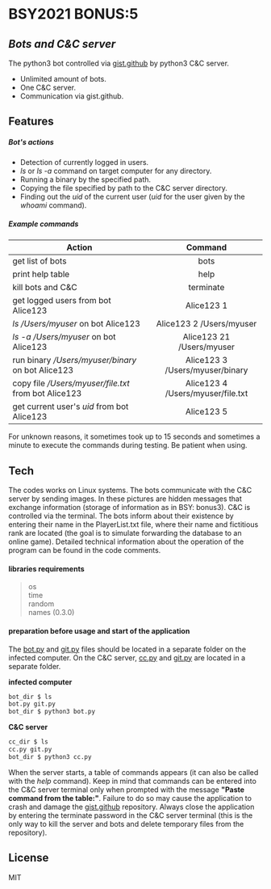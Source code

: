 # BSY2021 BONUS:5
## _Bots and C&C server_

The python3 bot controlled via [gist.github](https://gist.github.com/kxsecproj/dcf75fc08e5970c9e103a885d95fa8e6) by python3 C&C server.

- Unlimited amount of bots.
- One C&C server.
- Communication via gist.github.

## Features

##### Bot's actions
- Detection of currently logged in users.
- _ls_ or _ls -a_ command on target computer for any directory.
- Running a binary by the specified path.
- Copying the file specified by path to the C&C server directory.
- Finding out the _uid_ of the current user (_uid_ for the user given by the _whoami_ command).

##### Example commands
| Action                                               | Command                           |
| ---------------------------------------------------- |:---------------------------------:|
| get list of bots                                     | bots                              |
| print help table                                     | help                              |
| kill bots and C&C                                    | terminate                         |
| get logged users from bot Alice123                   | Alice123 1                        |
| _ls /Users/myuser_ on bot Alice123                   | Alice123 2 /Users/myuser          |
| _ls -a /Users/myuser_ on bot Alice123                | Alice123 21 /Users/myuser         |
| run binary _/Users/myuser/binary_ on bot Alice123    | Alice123 3 /Users/myuser/binary   |
| copy file _/Users/myuser/file.txt_ from bot Alice123 | Alice123 4 /Users/myuser/file.txt |
| get current user's _uid_ from bot Alice123           | Alice123 5                        |

For unknown reasons, it sometimes took up to 15 seconds and sometimes a minute to execute the commands during testing. Be patient when using.

## Tech

The codes works on Linux systems. The bots communicate with the C&C server by sending images. In these pictures are hidden messages that exchange information (storage of information as in BSY: bonus3). C&C is controlled via the terminal. The bots inform about their existence by entering their name in the PlayerList.txt file, where their name and fictitious rank are located (the goal is to simulate forwarding the database to an online game). Detailed technical information about the operation of the program can be found in the code comments.

#### libraries requirements

> os \
> time \
> random \
> names (0.3.0)

#### preparation before usage and start of the application

The [bot.py](https://github.com/kxsecproj/bsy2021_cc_bot/blob/main/bot.py) and [git.py](https://github.com/kxsecproj/bsy2021_cc_bot/blob/main/git.py) files should be located in a separate folder on the infected computer. On the C&C server, [cc.py](https://github.com/kxsecproj/bsy2021_cc_bot/blob/main/cc.py) and [git.py](https://github.com/kxsecproj/bsy2021_cc_bot/blob/main/git.py) are located in a separate folder.

**infected computer**
```sh
bot_dir $ ls
bot.py git.py
bot_dir $ python3 bot.py
```

**C&C server**
```sh
cc_dir $ ls
cc.py git.py
bot_dir $ python3 cc.py
```

When the server starts, a table of commands appears (it can also be called with the _help_ command). Keep in mind that commands can be entered into the C&C server terminal only when prompted with the message **"Paste command from the table:"**. Failure to do so may cause the application to crash and damage the [gist.github](https://gist.github.com/kxsecproj/dcf75fc08e5970c9e103a885d95fa8e6) repository. Always close the application by entering the terminate password in the C&C server terminal (this is the only way to kill the server and bots and delete temporary files from the repository).

## License
MIT
